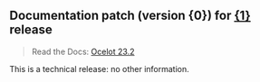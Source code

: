 ## Documentation patch (version {0}) for [{1}](https://github.com/ThreeMammals/Ocelot/releases/tag/{1}) release
> Read the Docs: [Ocelot 23.2](https://ocelot.readthedocs.io/en/{0}/)

This is a technical release: no other information.
